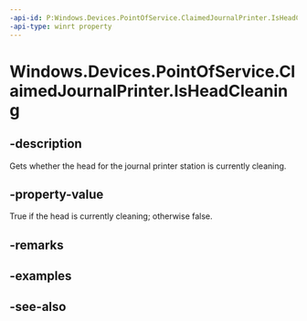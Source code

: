 ----api-id: P:Windows.Devices.PointOfService.ClaimedJournalPrinter.IsHeadCleaning
-api-type: winrt property
---<!-- Property syntaxpublic bool IsHeadCleaning { get; }--># Windows.Devices.PointOfService.ClaimedJournalPrinter.IsHeadCleaning## -descriptionGets whether the head for the journal printer station is currently cleaning.## -property-valueTrue if the head is currently cleaning; otherwise false.## -remarks## -examples## -see-also